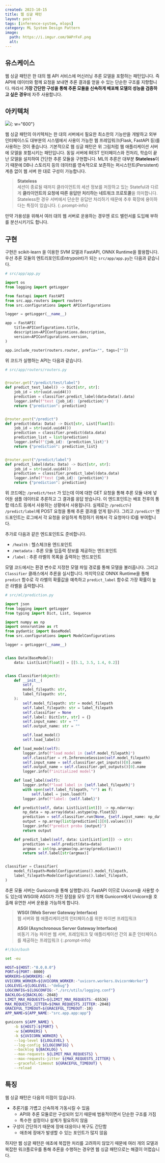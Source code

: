 ```yaml
---
created: 2023-10-15
title: 웹 싱글 패턴
layout: post
tags: [inference-system, mlops]
category: ML System Design Pattern
image:
  path: https://i.imgur.com/9APrFxF.png
  alt: 
---
```


## 유스케이스

웹 싱글 패턴은 한 대의 웹 API 서비스에 머신러닝 추론 모델을 포함하는 패턴입니다. 즉 API에 데이터와 함께 요청을 보내면 추론 결과를 얻을 수 있는 단순한 구조를 지향합니다. 따라서 **가장 간단한 구성을 통해 추론 모듈을 신속하게 배포해 모델의 성능을 검증하고 싶은 경우**에 자주 사용합니다.

## 아키텍처

![](https://i.imgur.com/tOaTRNo.png){: w="600"}

웹 싱글 패턴의 아키텍처는 한 대의 서버에서 필요한 최소한의 기능만을 개발하고 외부 인터페이스도 대부분의 시스템에서 사용이 가능한 웹 프레임워크(Flask, FastAPI 등)를 사용하는 것이 좋습니다. 기본적으로 웹 싱글 패턴은 위 그림처럼 웹 애플리케이션 서버에 모델을 포함시키는 패턴입니다. 동일 서버에 REST 인터페이스와 전처리, 학습이 끝난 모델을 설치하여 간단한 추론 모듈을 구현합니다. ML의 추론은 대부분 **Stateless**이기 때문에 DB나 스토리지 등의 데이터를 영속적으로 보존하는 퍼시스턴트(Persistent) 계층 없이 웹 서버 한 대로 구성이 가능합니다.

> **Stateless**  
> 세션이 종료될 때까지 클라이언트의 세션 정보를 저장하고 있는 Stateful과 다르게 **클라이언트의 요청에 따른 응답만 처리하는 네트워크 프로토콜**을 의미합니다. Stateless한 경우 서버에서 단순한 응답만 처리하기 때문에 추후 확장에 용이하다는 특징이 있습니다.
{:.prompt-info}

만약 가용성을 위해서 여러 대의 웹 서버로 운용하는 경우엔 로드 밸런서를 도입해 부하를 분산시키기도 합니다.

## 구현

구현은 scikit-learn 을 이용한 SVM 모델과 FastAPI, ONNX Runtime을 활용합니다. 우선 추론 모듈의 엔트리포인트(Entrypoint)가 되는 `src/app/app.py`는 다음과 같습니다.

```python
# src/app/app.py

import os
from logging import getLogger

from fastapi import FastAPI
from src.app.routers import routers
from src.configurations import APIConfigurations

logger = getLogger(__name__)

app = FastAPI(
    title=APIConfigurations.title,
    description=APIConfigurations.description,
    version=APIConfigurations.version,
)

app.include_router(routers.router, prefix="", tags=[""])
```

위 코드가 실행하는 API는 다음과 같습니다.

```python
# src/app/routers/routers.py


@router.get("/predict/test/label")
def predict_test_label() -> Dict[str, str]:
    job_id = str(uuid.uuid4())
    prediction = classifier.predict_label(data=Data().data)
    logger.info(f"test {job_id}: {prediction}")
    return {"prediction": prediction}


@router.post("/predict")
def predict(data: Data) -> Dict[str, List[float]]:
    job_id = str(uuid.uuid4())
    prediction = classifier.predict(data.data)
    prediction_list = list(prediction)
    logger.info(f"{job_id}: {prediction_list}")
    return {"prediction": prediction_list}


@router.post("/predict/label")
def predict_label(data: Data) -> Dict[str, str]:
    job_id = str(uuid.uuid4())
    prediction = classifier.predict_label(data.data)
    logger.info(f"test {job_id}: {prediction}")
    return {"prediction": prediction}
```

위 코드에는 `/predict/test` 가 있는데 이에 대한 GET 요청을 통해 추론 모듈 내에 넣어둔 샘플 데이터로 추론하고 그 결과를 응답 받습니다. 이 엔드포인트는 배포 전후의 통합 테스트 등에서 사용하는 상황에서 사용됩니다. 실제로는 `/predict`나 `/predict/label`에 POST 요청을 통해 추론 결과를 얻게 됩니다. 그리고 `/predict*` 엔드포인트는 로그에서 각 요청을 유일하게 특정하기 위해서 각 요청마다 ID를 부여합니다. 

추가로 다음과 같은 엔드포인트도 준비합니다.

- `/health` : 헬스체크용 엔드포인트
- `/metadata` : 추론 모듈 입출력 정보를 제공하는 엔드포인트
- `/label` : 추론 라벨의 목록을 출력하는 엔드포인트

모델 코드에서는 환경 변수로 지정한 모델 파일 경로를 통해 모델을 불러옵니다. 그리고 `Classifier` 클래스에서 추론을 실시합니다. 마지막으로 ONNX Runtime을 통해 `predict` 함수로 각 라벨의 확률값을 예측하고 `predict_label` 함수로 가장 확률이 높은 라벨을 출력합니다.

```python
# src/ml/prediction.py

import json
from logging import getLogger
from typing import Dict, List, Sequence

import numpy as np
import onnxruntime as rt
from pydantic import BaseModel
from src.configurations import ModelConfigurations

logger = getLogger(__name__)


class Data(BaseModel):
    data: List[List[float]] = [[5.1, 3.5, 1.4, 0.2]]


class Classifier(object):
    def __init__(
        self,
        model_filepath: str,
        label_filepath: str,
    ):
        self.model_filepath: str = model_filepath
        self.label_filepath: str = label_filepath
        self.classifier = None
        self.label: Dict[str, str] = {}
        self.input_name: str = ""
        self.output_name: str = ""

        self.load_model()
        self.load_label()

    def load_model(self):
        logger.info(f"load model in {self.model_filepath}")
        self.classifier = rt.InferenceSession(self.model_filepath)
        self.input_name = self.classifier.get_inputs()[0].name
        self.output_name = self.classifier.get_outputs()[0].name
        logger.info(f"initialized model")

    def load_label(self):
        logger.info(f"load label in {self.label_filepath}")
        with open(self.label_filepath, "r") as f:
            self.label = json.load(f)
        logger.info(f"label: {self.label}")

    def predict(self, data: List[List[int]]) -> np.ndarray:
        np_data = np.array(data).astype(np.float32)
        prediction = self.classifier.run(None, {self.input_name: np_data})
        output = np.array(list(prediction[1][0].values()))
        logger.info(f"predict proba {output}")
        return output

    def predict_label(self, data: List[List[int]]) -> str:
        prediction = self.predict(data=data)
        argmax = int(np.argmax(np.array(prediction)))
        return self.label[str(argmax)]


classifier = Classifier(
    model_filepath=ModelConfigurations().model_filepath,
    label_filepath=ModelConfigurations().label_filepath,
)
```

추론 모듈 서버는 Gunicorn을 통해 실행합니다. FastAPI 이므로 Uvicorn을 사용할 수도 있는데 WSGI와 ASGI가 가진 장점을 모두 얻기 위해 Gunicorn에서 Uvicorn을 호출해 유연한 서버 운용을 가능하게 합니다.

> **WSGI (Web Server Gateway Interface)**  
> 웹 서버와 웹 애플리케이션의 인터페이스를 위한 파이썬 프레임워크
> 
> **ASGI (Asynchronous Server Gateway Interface)**  
> 비동기 가능 파이썬 웹 서버, 프레임워크 및 애플리케이션 간의 표준 인터페이스를 제공하는 프레임워크
{:.prompt-info}

```bash
#!/bin/bash

set -eu

HOST=${HOST:-"0.0.0.0"}
PORT=${PORT:-8000}
WORKERS=${WORKERS:-4}
UVICORN_WORKER=${UVICORN_WORKER:-"uvicorn.workers.UvicornWorker"}
LOGLEVEL=${LOGLEVEL:-"debug"}
LOGCONFIG=${LOGCONFIG:-"./src/utils/logging.conf"}
BACKLOG=${BACKLOG:-2048}
LIMIT_MAX_REQUESTS=${LIMIT_MAX_REQUESTS:-65536}
MAX_REQUESTS_JITTER=${MAX_REQUESTS_JITTER:-2048}
GRACEFUL_TIMEOUT=${GRACEFUL_TIMEOUT:-10}
APP_NAME=${APP_NAME:-"src.app.app:app"}

gunicorn ${APP_NAME} \
    -b ${HOST}:${PORT} \
    -w ${WORKERS} \
    -k ${UVICORN_WORKER} \
    --log-level ${LOGLEVEL} \
    --log-config ${LOGCONFIG} \
    --backlog ${BACKLOG} \
    --max-requests ${LIMIT_MAX_REQUESTS} \
    --max-requests-jitter ${MAX_REQUESTS_JITTER} \
    --graceful-timeout ${GRACEFUL_TIMEOUT} \
    --reload
```

## 특징

웹 싱글 패턴은 다음의 이점이 있습니다.

- 추론기를 가볍고 신속하게 가동시킬 수 있음
	- API와 추론 모듈로만 구성되어 있기 때문에 범용적이면서 단순한 구조를 가짐
	- 특수한 설정이나 설계가 필요하지 않음
- 구성이 간단하기 때문에 장애 대응이나 복구도 간단함
	- 애초에 장애가 발생할 수 있는 포인트가 많지 않음

하지만 웹 싱글 패턴은 애초에 복잡한 처리를 고려하지 않았기 때문에 여러 개의 모델과 복잡한 워크플로우를 통해 추론을 수행하는 경우엔 웹 싱글 패턴으로는 해결이 어렵습니다.